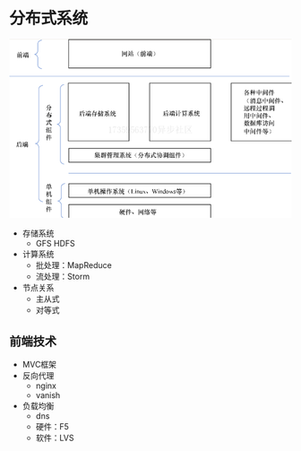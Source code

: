 # 分布式系统

![批注 2020-06-30 114651](/assets/批注%202020-06-30%20114651.png)

- 存储系统
  - GFS HDFS
- 计算系统
  - 批处理：MapReduce
  - 流处理：Storm
- 节点关系
  - 主从式
  - 对等式

## 前端技术

- MVC框架
- 反向代理
  - nginx
  - vanish
- 负载均衡
  - dns
  - 硬件：F5
  - 软件：LVS
